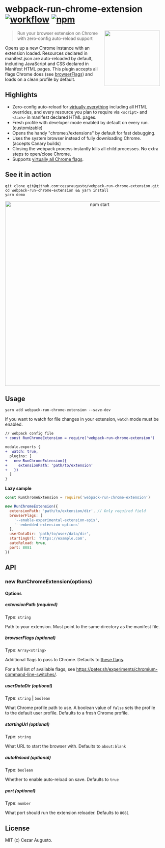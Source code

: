 [action-image]: https://github.com/cezaraugusto/webpack-run-chrome-extension/workflows/CI/badge.svg
[action-url]: https://github.com/cezaraugusto/webpack-run-chrome-extension/actions
[npm-image]: https://img.shields.io/npm/v/webpack-run-chrome-extension.svg
[npm-url]: https://npmjs.org/package/webpack-run-chrome-extension
# webpack-run-chrome-extension [![workflow][action-image]][action-url] [![npm][npm-image]][npm-url]

<img src="https://user-images.githubusercontent.com/4672033/103182804-f2bc9a80-488c-11eb-936d-efa5474e384f.png" align=right height=180>

> Run your browser extension on Chrome with zero-config auto-reload support

Opens up a new Chrome instance with an extension loaded. Resources declared in manifest.json are auto-reloaded by default, including JavaScript and CSS declared in Manifest HTML pages. This plugin accepts all flags Chrome does (see [browserFlags](#browserFlags)) and loads on a clean profile by default.

## Highlights

* Zero-config auto-reload for [virtually everything](https://github.com/cezaraugusto/webpack-run-chrome-extension/issues/4) including all HTML overrides, and every resource you plan to require via `<script>` and `<link>` in manifest declared HTML pages.
* Fresh profile with developer mode enabled by default on every run. (customizable)
* Opens the handy "chrome://extensions" by default for fast debugging.
* Uses the system browser instead of fully downloading Chrome. (accepts Canary builds)
* Closing the webpack process instantly kills all child processes. No extra steps to open/close Chrome.
* Supports [virtually all Chrome flags](https://peter.sh/experiments/chromium-command-line-switches/).

## See it in action

```
git clone git@github.com:cezaraugusto/webpack-run-chrome-extension.git
cd webpack-run-chrome-extension && yarn install
yarn demo
```

<p align='center'>
<img src='https://user-images.githubusercontent.com/4672033/105644192-e0755280-5e72-11eb-90bd-658224eb33c7.gif' width='600' alt='npm start'>
</p>

## Usage

```
yarn add webpack-run-chrome-extension --save-dev
```

If you want to watch for file changes in your extension, `watch` mode must be enabled.

```diff
// webpack config file
+ const RunChromeExtension = require('webpack-run-chrome-extension')

module.exports {
+  watch: true,
  plugins: [
+   new RunChromeExtension({
+     extensionPath: 'path/to/extension'
+   })
  ]
}
```

**Lazy sample**

```js
const RunChromeExtension = require('webpack-run-chrome-extension')

new RunChromeExtension({
  extensionPath: 'path/to/extension/dir', // Only required field
  browserFlags: [
    '--enable-experimental-extension-apis',
    '--embedded-extension-options'
  ],
  userDataDir: 'path/to/user/data/dir',
  startingUrl: 'https://example.com',
  autoReload: true,
  port: 8081
})
```


## API

### new RunChromeExtension(options)

#### Options

##### extensionPath (required)

Type: `string`

Path to your extension. Must point to the same directory as the manifest file.

##### browserFlags (optional)

Type: `Array<string>`

Additional flags to pass to Chrome. Defaults to [these flags](https://github.com/GoogleChrome/chrome-launcher/blob/master/src/flags.ts).

For a full list of available flags, see https://peter.sh/experiments/chromium-command-line-switches/.

##### userDataDir (optional)

Type: `string` | `boolean`

What Chrome profile path to use. A boolean value of `false` sets the profile to the default user profile. Defaults to a fresh Chrome profile.

##### startingUrl (optional)

Type: `string`

What URL to start the browser with. Defaults to `about:blank`

##### autoReload (optional)

Type: `boolean`

Whether to enable auto-reload on save. Defaults to `true`

##### port (optional)

Type: `number`

What port should run the extension reloader. Defaults to `8081`

## License

MIT (c) Cezar Augusto.
